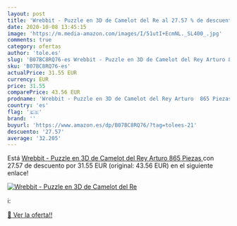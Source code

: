 ```yaml
---
layout: post
title: 'Wrebbit - Puzzle en 3D de Camelot del Re al 27.57 % de descuento'
date: 2020-10-08 13:45:15
image: 'https://m.media-amazon.com/images/I/51utI+EcmNL._SL400_.jpg'
comments: true
category: ofertas
author: 'tole.es'
slug: 'B07BC8RQ76-es Wrebbit - Puzzle en 3D de Camelot del Rey Arturo 865 Piezas'
sku: 'B07BC8RQ76-es'
actualPrice: 31.55 EUR
currency: EUR
price: 31.55
comparePrice: 43.56 EUR
prodname: 'Wrebbit - Puzzle en 3D de Camelot del Rey Arturo  865 Piezas '
country: 'es'
flag: '🇪🇸'
brand: ''
buyurl: 'https://www.amazon.es/dp/B07BC8RQ76/?tag=tolees-21'
descuento: '27.57'
average: '32.205'
---
```


Está [Wrebbit - Puzzle en 3D de Camelot del Rey Arturo  865 Piezas ](https://www.amazon.es/dp/B07BC8RQ76/?tag=tolees-21) con 27.57 de descuento por 31.55 EUR (original: 43.56 EUR) en el siguiente enlace!

[![Wrebbit - Puzzle en 3D de Camelot del Re](https://m.media-amazon.com/images/I/51utI+EcmNL._SL400_.jpg)](https://www.amazon.es/dp/B07BC8RQ76/?tag=tolees-21)

ℹ️:


[🛒 Ver la oferta!!](https://www.amazon.es/dp/B07BC8RQ76/?tag=tolees-21)

